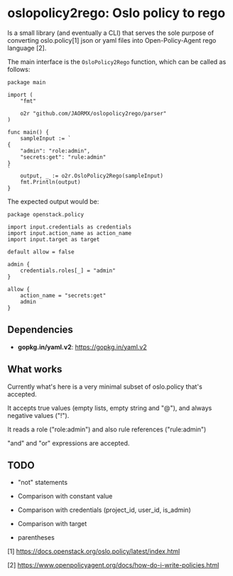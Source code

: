 oslopolicy2rego: Oslo policy to rego
====================================

Is a small library (and eventually a CLI) that serves the sole purpose of
converting oslo.policy[1] json or yaml files into Open-Policy-Agent rego
language [2].

The main interface is the `OsloPolicy2Rego` function, which can be called as
follows:

```
package main

import (
	"fmt"

	o2r "github.com/JAORMX/oslopolicy2rego/parser"
)

func main() {
	sampleInput := `
{
	"admin": "role:admin",
	"secrets:get": "rule:admin"
}
`
	output, _ := o2r.OsloPolicy2Rego(sampleInput)
	fmt.Println(output)
}
```

The expected output would be:

```
package openstack.policy

import input.credentials as credentials
import input.action_name as action_name
import input.target as target

default allow = false

admin {
    credentials.roles[_] = "admin"
}

allow {
    action_name = "secrets:get"
    admin
}
```

Dependencies
------------

- **gopkg.in/yaml.v2**: https://gopkg.in/yaml.v2

What works
----------

Currently what's here is a very minimal subset of oslo.policy that's accepted.

It accepts true values (empty lists, empty string and "@"), and always negative
values ("!").

It reads a role ("role:admin") and also rule references ("rule:admin")

"and" and "or" expressions are accepted.

TODO
----

* "not" statements

* Comparison with constant value

* Comparison with credentials (project_id, user_id, is_admin)

* Comparison with target

* parentheses

[1] https://docs.openstack.org/oslo.policy/latest/index.html

[2] https://www.openpolicyagent.org/docs/how-do-i-write-policies.html
